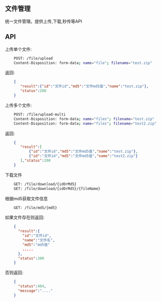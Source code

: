 ## 文件管理
统一文件管理。提供上传,下载,秒传等API

## API
上传单个文件:
```bash
    POST: /file/upload
    Content-Disposition: form-data; name="file"; filename="test.zip"
```
返回:
```json
    {
       "result":{"id":"文件id","md5":"文件md5值","name":"test.zip"},
       "status":200
    }
```

上传多个文件:
```bash
    POST: /file/upload-multi
    Content-Disposition: form-data; name="files"; filename="test.zip"
    Content-Disposition: form-data; name="files"; filename="test2.zip"
```
返回:
```json
    {
       "result":[
           {"id":"文件id","md5":"文件md5值","name":"test.zip"},
           {"id":"文件id","md5":"文件md5值","name":"test2.zip"}
       ],"status":200
    }
```

下载文件
```bash
    GET: /file/download/{idOrMd5}
    GET: /file/download/{idOrMd5}/{fileName}
```

根据md5获取文件信息
```bash
    GET: /file/md5/{md5}
```
如果文件存在则返回:
```json
    {
      "result":{
        "id":"文件id",
        "name":"文件名",
        "md5":"md5值"
        .....
      },
      "status":200
    }
```
否则返回:
```json
    {
      "status":404,
      "message":"...."
    }
```